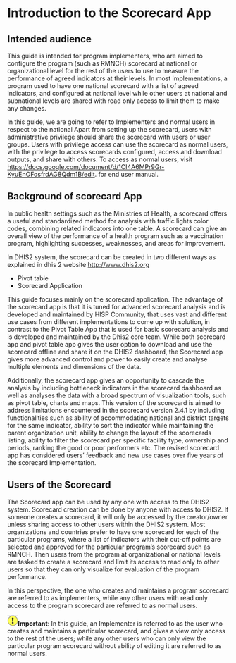 # Introduction to the Scorecard App

## Intended audience

This guide is intended for program implementers, who are aimed to configure the program (such as RMNCH) scorecard at national or organizational level for the rest of the users to use to measure the performance of agreed indicators at their levels. In most implementations, a program used to have one national scorecard with a list of agreed indicators, and configured at national level while other users at national and subnational levels are shared with read only access to limit them to make any changes.

In this guide, we are going to refer to Implementers and normal users in respect to the national Apart from setting up the scorecard, users with administrative privilege should share the scorecard with users or user groups. Users with privilege access can use the scorecard as normal users, with the privilege to access scorecards configured, access and download outputs, and share with others. To access as normal users, visit https://docs.google.com/document/d/1CI4A6MPr9Gr-KyuEnOFosfrdAG8Qdm1B/edit. for end user manual.

## Background of scorecard App

In public health settings such as the Ministries of Health, a scorecard offers a useful and standardized method for analysis with traffic lights color codes, combining related indicators into one table. A scorecard can give an overall view of the performance of a health program such as a vaccination program, highlighting successes, weaknesses, and areas for improvement.

In DHIS2 system, the scorecard can be created in two different ways as explained in dhis 2 website http://www.dhis2.org

- Pivot table
- Scorecard Application

This guide focuses mainly on the scorecard application. The advantage of the scorecard app is that it is tuned for advanced scorecard analysis and is developed and maintained by HISP Community, that uses vast and different use cases from different implementations to come up with solution, in contrast to the Pivot Table App that is used for basic scorecard analysis and is developed and maintained by the Dhis2 core team.
While both scorecard app and pivot table app gives the user option to download and use the scorecard offline and share it on the DHIS2 dashboard, the Scorecard app gives more advanced control and power to easily create and analyse multiple elements and dimensions of the data.

Additionally, the scorecard app gives an opportunity to cascade the analysis by including bottleneck indicators in the scorecard dashboard as well as analyses the data with a broad spectrum of visualization tools, such as pivot table, charts and maps.
This version of the scorecard is aimed to address limitations encountered in the scorecard version 2.4.1 by including functionalities such as ability of accommodating national and district targets for the same indicator, ability to sort the indicator while maintaining the parent organization unit, ability to change the layout of the scorecards listing, ability to filter the scorecard per specific facility type, ownership and periods, ranking the good or poor performers etc. The revised scorecard app has considered users’ feedback and new use cases over five years of the scorecard Implementation.

## Users of the Scorecard

The Scorecard app can be used by any one with access to the DHIS2 system. Scorecard creation can be done by anyone with access to DHIS2. If someone creates a scorecard, it will only be accessed by the creator/owner unless sharing access to other users within the DHIS2 system. Most organizations and countries prefer to have one scorecard for each of the particular programs, where a list of indicators with their cut-off points are selected and approved for the particular program’s scorecard such as RMNCH. Then users from the program at organizational or national levels are tasked to create a scorecard and limit its access to read only to other users so that they can only visualize for evaluation of the program performance.

In this perspective, the one who creates and maintains a program scorecard are referred to as implementers, while any other users with read only access to the program scorecard are referred to as normal users.

![](resources/images/important.png)**Important**: In this guide, an Implementer is referred to as the user who creates and maintains a particular scorecard, and gives a view only access to the rest of the users; while any other users who can only view the particular program scorecard without ability of editing it are referred to as normal users.
